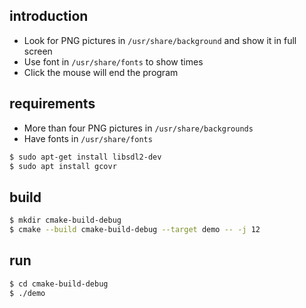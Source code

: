 ## introduction

- Look for PNG pictures in `/usr/share/background` and show it in full screen
- Use font in `/usr/share/fonts` to show times
- Click the mouse will end the program


## requirements

- More than four PNG pictures in `/usr/share/backgrounds`
- Have fonts in `/usr/share/fonts`
```bash
$ sudo apt-get install libsdl2-dev
$ sudo apt install gcovr
```

## build
```bash
$ mkdir cmake-build-debug
$ cmake --build cmake-build-debug --target demo -- -j 12
```

## run

```bash
$ cd cmake-build-debug
$ ./demo
```